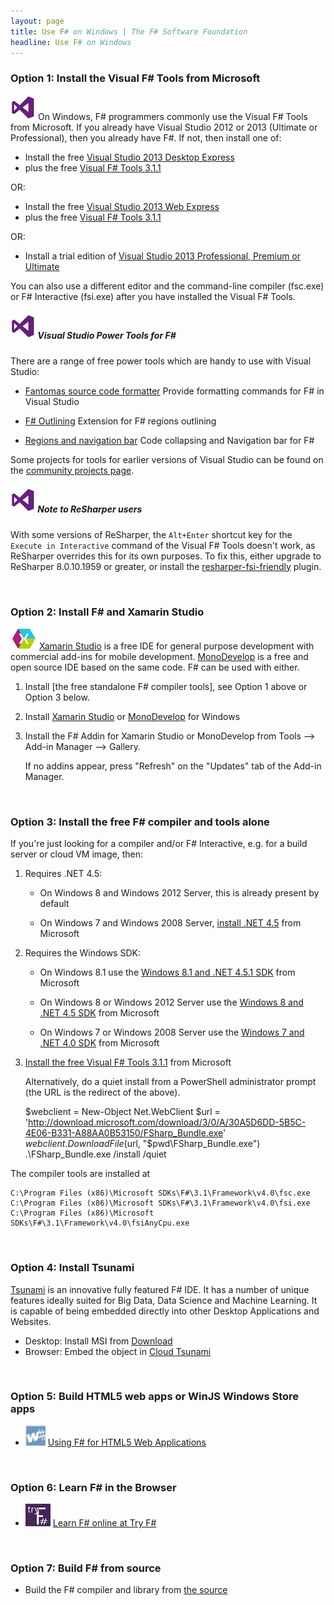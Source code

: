 ```yaml
---
layout: page
title: Use F# on Windows | The F# Software Foundation
headline: Use F# on Windows
---
```



### Option 1: Install the Visual F# Tools from Microsoft

![logo](/images/thumbs/vstudio.png)&nbsp;On Windows, F# programmers commonly use the Visual F# Tools from Microsoft.
If you already have Visual Studio 2012 or 2013 (Ultimate or Professional), then you already have F#. If not, then install one of:

   - Install the free [Visual Studio 2013 Desktop Express](http://www.microsoft.com/download/details.aspx?id=40787) 
   - plus the free [Visual F# Tools 3.1.1](http://www.microsoft.com/download/details.aspx?id=41654)

OR:

   - Install the free [Visual Studio 2013 Web Express](http://www.microsoft.com/download/details.aspx?id=40747)
   - plus the free [Visual F# Tools 3.1.1](http://www.microsoft.com/download/details.aspx?id=41654)

OR:

   - Install a trial edition of [Visual Studio 2013 Professional, Premium or Ultimate](http://www.visualstudio.com/en-us/downloads/download-visual-studio-vs.aspx)


You can also use a different editor and the command-line compiler (fsc.exe) or F# Interactive (fsi.exe) 
after you have installed the Visual F# Tools.

##### ![logo](/images/thumbs/vstudio.png)&nbsp;Visual Studio Power Tools for F# #####

There are a range of free  power tools which are handy to use with Visual Studio:

 - [Fantomas source code formatter](http://visualstudiogallery.msdn.microsoft.com/24ef5c87-b4e3-4c3b-b126-1064cc66e148) Provide formatting commands for F# in Visual Studio

 - [F# Outlining](http://visualstudiogallery.msdn.microsoft.com/bec977b8-c9d9-4926-999e-e50c4498df8a) Extension for F# regions outlining

 - [Regions and navigation bar](http://tomasp.net/blog/regions-navigation.aspx/) Code collapsing and Navigation bar for F#

Some projects for tools for earlier versions of Visual Studio can be found on the [community projects page](/community/projects).

##### ![logo](/images/thumbs/vstudio.png)&nbsp;Note to ReSharper users #####

With some versions of ReSharper, the `Alt+Enter` shortcut key for the `Execute in Interactive`
command of the Visual F# Tools  doesn't work, as ReSharper overrides this for its own purposes.
To fix this, either upgrade to ReSharper 8.0.10.1959 or greater, or install the [resharper-fsi-friendly](https://github.com/citizenmatt/resharper-fsi-friendly) plugin.

<br />

### Option 2: Install F# and Xamarin Studio 

![logo](/images/thumbs/xamarin-studio.png)&nbsp;[Xamarin Studio](http://xamarin.com/studio) is a free IDE for general purpose development with commercial add-ins for mobile development. [MonoDevelop](http://monodevelop.com) is a free and open source IDE based on the same code.  F# can be used with either.

1. Install [the free standalone F# compiler tools], see Option 1 above or Option 3 below. 
2. Install [Xamarin Studio](http://xamarin.com/studio) or [MonoDevelop](http://monodevelop.com) for Windows
3. Install the F# Addin for Xamarin Studio or MonoDevelop from Tools --> Add-in Manager --> Gallery. 

   If no addins appear, press "Refresh" on the "Updates" tab of the Add-in Manager.

<br />


### Option 3: Install the free F# compiler and tools alone

If you're just looking for a compiler and/or F# Interactive, e.g. for a build server or cloud VM image, then:

1. Requires .NET 4.5:

   - On Windows 8 and Windows 2012 Server, this is already present by default
   
   - On Windows 7 and Windows 2008 Server, [install .NET 4.5](http://www.microsoft.com/net/download) from Microsoft

2. Requires the Windows SDK:

   - On Windows 8.1 use the [Windows 8.1 and .NET 4.5.1 SDK](http://msdn.microsoft.com/windows/desktop/bg162891) from Microsoft
   
   - On Windows 8 or Windows 2012 Server use the [Windows 8 and .NET 4.5 SDK](http://msdn.microsoft.com/windows/hardware/hh852363.aspx) from Microsoft
   
   - On Windows 7 or Windows 2008 Server use the [Windows 7 and .NET 4.0 SDK](http://www.microsoft.com/download/details.aspx?id=8279) from Microsoft
   
3. [Install the free Visual F# Tools 3.1.1](http://www.microsoft.com/download/details.aspx?id=41654) from Microsoft

   Alternatively, do a quiet install from a PowerShell administrator prompt (the URL is the redirect of the above). 

    $webclient = New-Object Net.WebClient
    $url = 'http://download.microsoft.com/download/3/0/A/30A5D6DD-5B5C-4E06-B331-A88AA0B53150/FSharp_Bundle.exe'
    $webclient.DownloadFile($url, "$pwd\FSharp_Bundle.exe")
    .\FSharp_Bundle.exe /install /quiet

The compiler tools are installed at

    C:\Program Files (x86)\Microsoft SDKs\F#\3.1\Framework\v4.0\fsc.exe
    C:\Program Files (x86)\Microsoft SDKs\F#\3.1\Framework\v4.0\fsi.exe
    C:\Program Files (x86)\Microsoft SDKs\F#\3.1\Framework\v4.0\fsiAnyCpu.exe
    
<br />

### Option 4: Install Tsunami

[Tsunami](http://tsunami.io) is an innovative fully featured F# IDE. 
It has a number of unique features ideally suited for Big Data, Data Science and Machine Learning. It is capable of being embedded directly into other Desktop Applications and Websites.

- Desktop: Install MSI from [Download](http://tsunami.io/download.html)
- Browser: Embed the object in [Cloud Tsunami](http://tsunami.io/cloud_tsunami.html)


<br />


### Option 5: Build HTML5 web apps or WinJS Windows Store apps

* ![logo](/images/thumbs/WebSharper.png)&nbsp;[Using F# for HTML5 Web Applications](/use/html5)

<br />

### Option 6: Learn F# in the Browser

* ![logo](/images/thumbs/tryfsharp.jpg)&nbsp;[Learn F# online at Try F#](http://tryfsharp.org)

<br />

### Option 7: Build F# from source

* Build the F# compiler and library from [the source](http://fsharp.github.com/fsharp)

